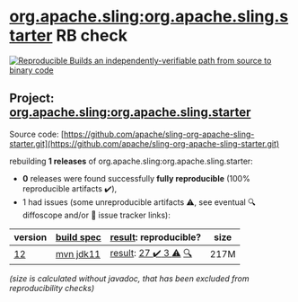 [org.apache.sling:org.apache.sling.starter](https://search.maven.org/artifact/org.apache.sling/org.apache.sling.starter/) RB check
=======

[![Reproducible Builds](https://reproducible-builds.org/images/logos/rb.svg) an independently-verifiable path from source to binary code](https://reproducible-builds.org/)

## Project: [org.apache.sling:org.apache.sling.starter](https://search.maven.org/artifact/org.apache.sling/org.apache.sling.starter/)

Source code: [https://github.com/apache/sling-org-apache-sling-starter.git](https://github.com/apache/sling-org-apache-sling-starter.git)

rebuilding **1 releases** of org.apache.sling:org.apache.sling.starter:
- **0** releases were found successfully **fully reproducible** (100% reproducible artifacts :heavy_check_mark:),
- 1 had issues (some unreproducible artifacts :warning:, see eventual :mag: diffoscope and/or :memo: issue tracker links):

| version | [build spec](/BUILDSPEC.md) | [result](https://reproducible-builds.org/docs/jvm/): reproducible? | size |
| -- | --------- | ------ | -- |
| [12](https://search.maven.org/artifact/org.apache.sling/org.apache.sling.starter/12/pom) | [mvn jdk11](org.apache.sling.starter-12.buildspec) | [result](org.apache.sling.starter-12.buildinfo): [27 :heavy_check_mark:  3 :warning:](org.apache.sling.starter-12.buildcompare) [:mag:](org.apache.sling.starter-12.diffoscope) | 217M |

<i>(size is calculated without javadoc, that has been excluded from reproducibility checks)</i>
